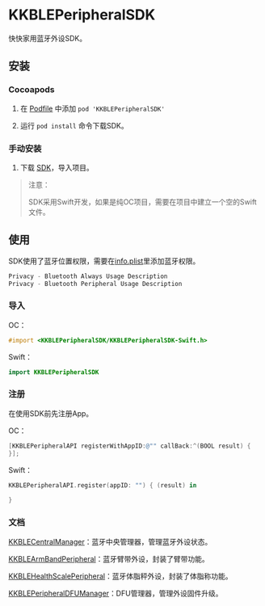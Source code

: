 # KKBLEPeripheralSDK

快快家用蓝牙外设SDK。

## 安装

### Cocoapods

1. 在 [Podfile]()  中添加 `pod 'KKBLEPeripheralSDK'`

2. 运行 `pod install` 命令下载SDK。

### 手动安装

1. 下载 [SDK](https://kuaikuai.oss-cn-beijing.aliyuncs.com/upload/aee5639b-00d2-4e8f-beac-5081c0776106.zip)，导入项目。

> 注意：
>
> SDK采用Swift开发，如果是纯OC项目，需要在项目中建立一个空的Swift文件。

## 使用

SDK使用了蓝牙位置权限，需要在[info.plist](Example/Info.plist)里添加蓝牙权限。

```swift
Privacy - Bluetooth Always Usage Description 
Privacy - Bluetooth Peripheral Usage Description
```

### 导入

OC：

```objective-c
#import <KKBLEPeripheralSDK/KKBLEPeripheralSDK-Swift.h>
```

Swift：

```swift
import KKBLEPeripheralSDK
```

### 注册

在使用SDK前先注册App。

OC：

```objective-c
[KKBLEPeripheralAPI registerWithAppID:@"" callBack:^(BOOL result) {
}];
```

Swift：

```swift
KKBLEPeripheralAPI.register(appID: "") { (result) in
    
}
```

### 文档

[KKBLECentralManager](KKBLECentralManage.md)：蓝牙中央管理器，管理蓝牙外设状态。

[KKBLEArmBandPeripheral](KKBLEArmBandPeripheral.md)：蓝牙臂带外设，封装了臂带功能。

[KKBLEHealthScalePeripheral](KKBLEHealthScalePeripheral.md)：蓝牙体脂秤外设，封装了体脂称功能。

[KKBLEPeripheralDFUManager](KKBLEPeripheralDFUManager.md)：DFU管理器，管理外设固件升级。

